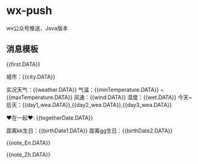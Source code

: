 # wx-push
wx公众号推送，Java版本
## 消息模板
{{first.DATA}}

城市：{{city.DATA}}

实况天气：{{weather.DATA}}
气温：{{minTemperature.DATA}} ~ {{maxTemperature.DATA}}
风速：{{wind.DATA}} 
湿度：{{wet.DATA}}
今天~后天：{{day1_wea.DATA}},{{day2_wea.DATA}},{{day3_wea.DATA}}

♥在一起♥: {{togetherDate.DATA}}

距离kk生日：{{birthDate1.DATA}}
距离gg生日：{{birthDate2.DATA}}

{{note_En.DATA}}

{{note_Zh.DATA}}
